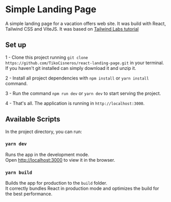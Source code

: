 # Simple Landing Page

A simple landing page for a vacation offers web site. It was build with React, Tailwind CSS and ViteJS. It was based on [Tailwind Labs tutorial](https://www.youtube.com/playlist?list=PL5f_mz_zU5eXWYDXHUDOLBE0scnuJofO0)

## Set up

1 - Clone this project running `git clone https://github.com/TikoCisneros/react-landing-page.git` in your terminal. If you haven't git installed can simply download it and unzip it.

2 - Install all project dependencies with `npm install` or `yarn install` command.

3 - Run the command `npm run dev` or `yarn dev` to start serving the project.

4 - That's all. The application is running in `http://localhost:3000`.

## Available Scripts

In the project directory, you can run:

### `yarn dev`

Runs the app in the development mode.\
Open [http://localhost:3000](http://localhost:3000) to view it in the browser.

### `yarn build`

Builds the app for production to the `build` folder.\
It correctly bundles React in production mode and optimizes the build for the best performance.

